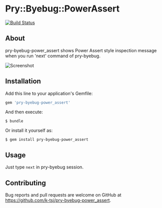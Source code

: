 # Pry::Byebug::PowerAssert

[![Build Status](https://secure.travis-ci.org/k-tsj/pry-byebug-power_assert.png?branch=master)](http://travis-ci.org/k-tsj/pry-byebug-power_assert)

## About
pry-byebug-power_assert shows Power Assert style inspection message when you run 'next' command of pry-byebug.

![Screenshot](https://raw.githubusercontent.com/wiki/k-tsj/pry-byebug-power_assert/images/screenshot.png)

## Installation

Add this line to your application's Gemfile:

```ruby
gem 'pry-byebug-power_assert'
```

And then execute:

    $ bundle

Or install it yourself as:

    $ gem install pry-byebug-power_assert

## Usage

Just type `next` in pry-byebug session.

## Contributing

Bug reports and pull requests are welcome on GitHub at https://github.com/k-tsj/pry-byebug-power_assert.

